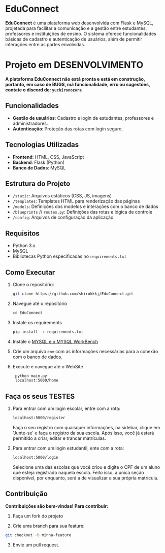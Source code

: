 # EduConnect

**EduConnect** é uma plataforma web desenvolvida com Flask e MySQL, projetada para facilitar a comunicação e a gestão entre estudantes, professores e instituições de ensino. O sistema oferece funcionalidades básicas de cadastro e autenticação de usuários, além de permitir interações entre as partes envolvidas.

# Projeto em DESENVOLVIMENTO
**A plataforma EduConnect não está pronta e está em construção, portanto, em caso de BUGS, má funcionalidade, erro ou sugestões, contate o discord de: `yuchironozora`**

## Funcionalidades

- **Gestão de usuários**: Cadastro e login de estudantes, professores e administradores.
- **Autenticação**: Proteção das rotas com login seguro.

## Tecnologias Utilizadas

- **Frontend**: HTML, CSS, JavaScript
- **Backend**: Flask (Python)
- **Banco de Dados**: MySQL

## Estrutura do Projeto

- `/static`: Arquivos estáticos (CSS, JS, imagens)
- `/templates`: Templates HTML para renderização das páginas
- `/models`: Definições dos modelos e interações com o banco de dados
- `/blueprints` // `routes.py`: Definições das rotas e lógica de controle
- `/config`: Arquivos de configuração da aplicação

## Requisitos

- Python 3.x
- MySQL
- Bibliotecas Python especificadas no `requirements.txt`

## Como Executar

1. Clone o repositório:
   ```bash
   git clone https://github.com/shirokkkj/EduConnect.git
   ```
2. Navegue até o repositório
   ```bash
   cd EduConnect
   ```
3. Instale os requirements
   ```bash
   pip install -r requirements.txt
   ```

4. Instale o [MYSQL e o MYSQL WorkBench](https://dev.mysql.com/downloads/installer/)


5. Crie um arquivo ``env`` com as informações necessárias para a conexão com o banco de dados.

6. Execute e navegue até o WebSite
     ```bash
      python main.py
      localhost:5000/home
    ```

## Faça os seus TESTES
1. Para entrar com um login escolar, entre com a rota:
   ```bash
   localhost:5000/register
   ```
   Faça o seu registro com quaisquer informações, na sidebar, clique em 'Junte-se' e faça o registro da sua escola. Após isso, você já estará permitido a criar, editar e trancar matrículas.

2. Para entrar com um login estudantil, ente com a rota:
   ```bash
   localhost:5000/login
   ```
   Selecione uma das escolas que você criou e digite o CPF de um aluno que esteja registrado naquela escola. Feito isso, a única seção disponível, por enquanto, será a de visualizar a sua própria matrícula.
   


## Contribuição
**Contribuições são bem-vindas! Para contribuir:**

1. Faça um fork do projeto

2. Crie uma branch para sua feature:

```bash
git checkout -b minha-feature
```
3. Envie um pull request.

